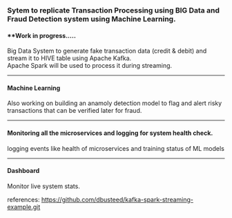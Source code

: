 ### Sytem to replicate Transaction Processing using BIG Data and Fraud Detection system using Machine Learning.
#### **Work in progress.....

Big Data System to generate fake transaction data (credit &amp; debit) and stream it to HIVE table using Apache Kafka. \
Apache Spark will be used to process it during streaming.
<hr>

#### Machine Learning
Also working on building an anamoly detection model to flag and alert risky transactions that can be verified later for fraud.
<hr>

#### Monitoring all the microservices and logging for system health check.
logging events like health of microservices and training status of ML models
<hr>

#### Dashboard
Monitor live system stats.


references:
https://github.com/dbusteed/kafka-spark-streaming-example.git
